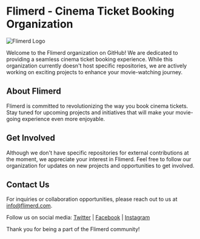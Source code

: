 # Flimerd - Cinema Ticket Booking Organization

![Flimerd Logo](![flimerd-bird](https://github.com/flimerd/.github/assets/79862040/7ad4c959-9daa-4d58-adc7-bd2ad22eae84))

Welcome to the Flimerd organization on GitHub! We are dedicated to providing a seamless cinema ticket booking experience. While this organization currently doesn't host specific repositories, we are actively working on exciting projects to enhance your movie-watching journey.

## About Flimerd

Flimerd is committed to revolutionizing the way you book cinema tickets. Stay tuned for upcoming projects and initiatives that will make your movie-going experience even more enjoyable.

## Get Involved

Although we don't have specific repositories for external contributions at the moment, we appreciate your interest in Flimerd. Feel free to follow our organization for updates on new projects and opportunities to get involved.

## Contact Us

For inquiries or collaboration opportunities, please reach out to us at [info@flimerd.com](mailto:info@flimerd.com).

Follow us on social media: [Twitter](https://twitter.com/flimerd) | [Facebook](https://facebook.com/flimerd) | [Instagram](https://instagram.com/flimerd)

Thank you for being a part of the Flimerd community!
